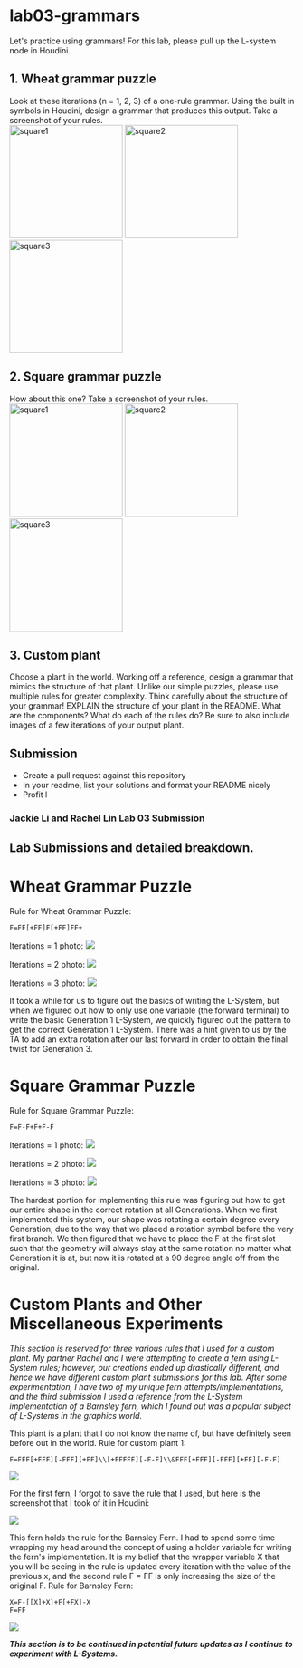 # lab03-grammars
Let's practice using grammars! For this lab, please pull up the L-system node in Houdini.

## 1. Wheat grammar puzzle
Look at these iterations (n = 1, 2, 3) of a one-rule grammar. Using the built in symbols in Houdini, design a grammar that produces this output. Take a screenshot of your rules.\
<img width="200" alt="square1" src="https://user-images.githubusercontent.com/1758825/193949661-a3a0e1f7-7d68-4b9e-8384-d9991e1e9fd2.png">
<img width="200" alt="square2" src="https://user-images.githubusercontent.com/1758825/193949853-cf2306b3-3537-4c24-91b5-0a3083bc87c0.png">
<img width="200" alt="square3" src="https://user-images.githubusercontent.com/1758825/193949859-5e432b4b-f18d-48b5-a9e9-8d7dba255955.png">

## 2. Square grammar puzzle
How about this one? Take a screenshot of your rules.\
<img width="200" alt="square1" src="https://user-images.githubusercontent.com/1758825/193949895-87cdfb43-da7c-4867-ab1b-107e1ba9d2a7.png">
<img width="200" alt="square2" src="https://user-images.githubusercontent.com/1758825/193949904-a9cdfe0f-319e-4ca8-9935-dd338217a7cf.png">
<img width="200" alt="square3" src="https://user-images.githubusercontent.com/1758825/193949910-928e5993-ce26-4681-80f8-ffeb54be4dcf.png">

## 3. Custom plant
Choose a plant in the world. Working off a reference, design a grammar that mimics the structure of that plant. Unlike our simple puzzles, please use multiple rules for greater complexity. Think carefully about the structure of your grammar! EXPLAIN the structure of your plant in the README. What are the components? What do each of the rules do? Be sure to also include images of a few iterations of your output plant. 

## Submission
- Create a pull request against this repository
- In your readme, list your solutions and format your README nicely
- Profit
l

### **Jackie Li and Rachel Lin Lab 03 Submission**

## **Lab Submissions and detailed breakdown.**

# **Wheat Grammar Puzzle**
Rule for Wheat Grammar Puzzle:
```
F=FF[+FF]F[+FF]FF+
```

Iterations = 1 photo:
![](rule1_N1.png)

Iterations = 2 photo:
![](rule1_N2.png)

Iterations = 3 photo:
![](rule1_N3.png)

It took a while for us to figure out the basics of writing the L-System, but when we figured out how to only use one variable (the forward terminal) to write the basic Generation 1 L-System, we quickly figured out the pattern to get the correct Generation 1 L-System. There was a hint given to us by the TA to add an extra rotation after our last forward in order to obtain the final twist for Generation 3.

# **Square Grammar Puzzle**
Rule for Square Grammar Puzzle:
```
F=F-F+F+F-F
```

Iterations = 1 photo:
![](rule2_N1.png)

Iterations = 2 photo:
![](rule2_N2.png)

Iterations = 3 photo:
![](rule2_N3.png)

The hardest portion for implementing this rule was figuring out how to get our entire shape in the correct rotation at all Generations. When we first implemented this system, our shape was rotating a certain degree every Generation, due to the way that we placed a rotation symbol before the very first branch. We then figured that we have to place the F at the first slot such that the geometry will always stay at the same rotation no matter what Generation it is at, but now it is rotated at a 90 degree angle off from the original.

# **Custom Plants and Other Miscellaneous Experiments**

_This section is reserved for three various rules that I used for a custom plant. My partner Rachel and I were attempting to create a fern using L-System rules; however, our creations ended up drastically different, and hence we have different custom plant submissions for this lab. After some experimentation, I have two of my unique fern attempts/implementations, and the third submission I used a reference from the L-System implementation of a Barnsley fern, which I found out was a popular subject of L-Systems in the graphics world._

This plant is a plant that I do not know the name of, but have definitely seen before out in the world.
Rule for custom plant 1:
```
F=FFF[+FFF][-FFF][+FF]\\[+FFFFF][-F-F]\\&FFF[+FFF][-FFF][+FF][-F-F]
```

![](plant_BETA_N2.png)

For the first fern, I forgot to save the rule that I used, but here is the screenshot that I took of it in Houdini:

![](anotherFern_N6.png)

This fern holds the rule for the Barnsley Fern. I had to spend some time wrapping my head around the concept of using a holder variable for writing the fern's implementation. It is my belief that the wrapper variable X that you will be seeing in the rule is updated every iteration with the value of the previous x, and the second rule F = FF is only increasing the size of the original F. 
Rule for Barnsley Fern: 
```
X=F-[[X]+X]+F[+FX]-X
F=FF
```

![](fern_N7.png)

***This section is to be continued in potential future updates as I continue to experiment with L-Systems.***
